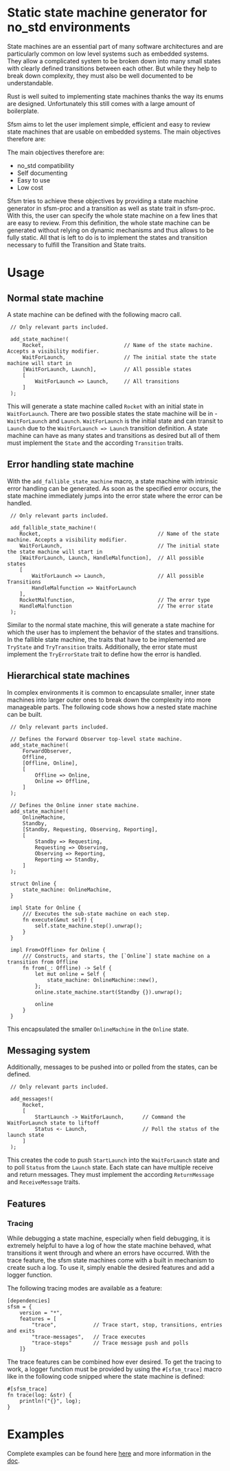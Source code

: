 # Static state machine generator for no_std environments

State machines are an essential part of many software architectures and are particularly common on low
level systems such as embedded systems. They allow a complicated system to be broken down into many
small states with clearly defined transitions between each other. But while they help to break down
complexity, they must also be well documented to be understandable.

Rust is well suited to implementing state machines thanks the way its enums are designed.
Unfortunately this still comes with a large amount of boilerplate.

Sfsm aims to let the user implement simple, efficient and easy to review state machines that are usable
on embedded systems. The main objectives therefore are:

The main objectives therefore are:
- no_std compatibility
- Self documenting
- Easy to use
- Low cost

Sfsm tries to achieve these objectives by providing a state machine generator in sfsm-proc and a
transition as well as state trait in sfsm-proc. With this, the user can specify the whole state machine on
a few lines that are easy to review. From this definition, the whole state machine can be generated
without relying on dynamic mechanisms and thus allows to be fully static. All that is left to do is to
implement the states and transition necessary to fulfill the Transition and State traits.

# Usage
## Normal state machine
A state machine can be defined with the following macro call.
```ignore
 // Only relevant parts included.

 add_state_machine!(
     Rocket,                          // Name of the state machine. Accepts a visibility modifier.
     WaitForLaunch,                   // The initial state the state machine will start in
     [WaitForLaunch, Launch],         // All possible states
     [
         WaitForLaunch => Launch,     // All transitions
     ]
 );
```
This will generate a state machine called ``` Rocket ``` with an initial state in ``` WaitForLaunch ```.
There are two possible states the state machine will be in - ``` WaitForLaunch ``` and ``` Launch ```.
``` WaitForLaunch ``` is the initial state and can transit to ``` Launch ``` due to the ``` WaitForLaunch => Launch ``` transition
definition. A state machine can have as many states and transitions as desired but all of them must implement the ``` State ```
and the according ``` Transition ``` traits.

## Error handling state machine
With the ``` add_fallible_state_machine ``` macro, a state machine with intrinsic error handling can be generated. As 
soon as the specified error occurs, the state machine immediately jumps into the error state where the error can be handled. 
```ignore
 // Only relevant parts included.

 add_fallible_state_machine!(
    Rocket,                                      // Name of the state machine. Accepts a visibility modifier.
    WaitForLaunch,                               // The initial state the state machine will start in
    [WaitForLaunch, Launch, HandleMalfunction],  // All possible states
    [
        WaitForLaunch => Launch,                 // All possible Transitions
        HandleMalfunction => WaitForLaunch
    ],
    RocketMalfunction,                           // The error type
    HandleMalfunction                            // The error state
 );
```
Similar to the normal state machine, this will generate a state machine for which the user has to implement the behavior
of the states and transitions. In the fallible state machine, the traits that have to be implemented are 
``` TryState ``` and ``` TryTransition ``` traits. Additionally, the error state must implement the
``` TryErrorState ``` trait to define how the error is handled.

## Hierarchical state machines
In complex environments it is common to encapsulate smaller, inner state machines into larger outer ones to break down
the complexity into more manageable parts. 
The following code shows how a nested state machine can be built.
```ignore
 // Only relevant parts included.
 
 // Defines the Forward Observer top-level state machine.
 add_state_machine!(
     ForwardObserver,
     Offline,
     [Offline, Online],
     [
         Offline => Online,
         Online => Offline,
     ]
 );
 
 // Defines the Online inner state machine.
 add_state_machine!(
     OnlineMachine,
     Standby,
     [Standby, Requesting, Observing, Reporting],
     [
         Standby => Requesting,
         Requesting => Observing,
         Observing => Reporting,
         Reporting => Standby,
     ]
 );
 
 struct Online {
     state_machine: OnlineMachine,
 }
 
 impl State for Online {
     /// Executes the sub-state machine on each step.
     fn execute(&mut self) {
         self.state_machine.step().unwrap();
     }
 }
 
 impl From<Offline> for Online {
     /// Constructs, and starts, the [`Online`] state machine on a transition from Offline
     fn from(_: Offline) -> Self {
         let mut online = Self {
             state_machine: OnlineMachine::new(),
         };
         online.state_machine.start(Standby {}).unwrap();
 
         online
     }
 }
```
This encapsulated the smaller ``` OnlineMachine ``` in the ``` Online ``` state.

## Messaging system
Additionally, messages to be pushed into or polled from the states, can be defined.
```ignore
 // Only relevant parts included.

 add_messages!(
     Rocket,
     [
         StartLaunch -> WaitForLaunch,      // Command the WaitForLaunch state to liftoff
         Status <- Launch,                  // Poll the status of the launch state
     ]
 );
```
This creates the code to push ``` StartLaunch ``` into the ``` WaitForLaunch ``` state and to poll ``` Status ``` from the ``` Launch ```
state. Each state can have multiple receive and return messages. 
They must implement the according ``` ReturnMessage ``` and ``` ReceiveMessage ``` traits.

## Features
### Tracing
While debugging a state machine, especially when field debugging, it is extremely helpful to have a log of how the state machine behaved, what transitions it went through and where an errors have occurred. With the trace feature, the sfsm state machines come with a built in mechanism to create such a log.
To use it, simply enable the desired features and add a logger function. 

The following tracing modes are available as a feature:
```ignore
[dependencies]
sfsm = {
    version = "*", 
    features = [
        "trace",            // Trace start, stop, transitions, entries and exits
        "trace-messages",   // Trace executes 
        "trace-steps"       // Trace message push and polls
    ]}
```
The trace features can be combined how ever desired. 
To get the tracing to work, a logger function must be provided by using the ``` #[sfsm_trace] ``` macro like in the following code snipped where the state machine is defined: 
```ignore
#[sfsm_trace]
fn trace(log: &str) {
    println!("{}", log);
}
```

# Examples
Complete examples can be found here [here](https://gitlab.com/sfsm/sfsm/-/tree/develop/examples) and more information in the [doc](https://docs.rs/sfsm).
